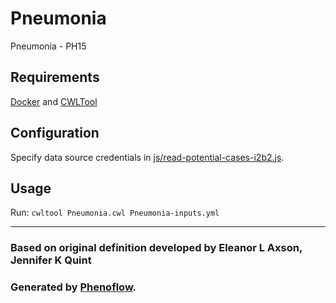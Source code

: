 # Pneumonia

Pneumonia - PH15

## Requirements

[Docker](https://docs.docker.com/install/) and [CWLTool](https://github.com/common-workflow-language/cwltool#install)

## Configuration

Specify data source credentials in [js/read-potential-cases-i2b2.js](js/read-potential-cases-i2b2.js).

## Usage

Run: `cwltool Pneumonia.cwl Pneumonia-inputs.yml`

***

### Based on original definition developed by Eleanor L Axson, Jennifer K Quint
### Generated by [Phenoflow](https://kclhi.org/phenoflow).
